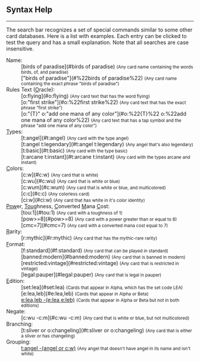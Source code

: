 ## Syntax Help
-----
The search bar recognizes a set of special commands similar to some other card databases. Here is a list with examples. Each entry can be clicked to test the query and has a small explanation. Note that all searches are case insensitive.
<dl>
<dt>Name:</dt>
<dd>[birds of paradise](#birds of paradise) <small>(Any card name containing the words birds, of, and paradise)</small></dd>
<dd>["birds of paradise"](#%22birds of paradise%22) <small>(Any card name containing the exact phrase "birds of paradise")</small></dd>

<dt>Rules Text (<u>O</u>racle):</dt>
<dd>[o:flying](#o:flying) <small>(Any card text that has the word flying)</small></dd>
<dd>[o:"first strike"](#o:%22first strike%22) <small>(Any card text that has the exact phrase "first strike")</small></dd>
<dd>[o:"{T}" o:"add one mana of any color"](#o:%22{T}%22 o:%22add one mana of any color%22) <small>(Any card text that has a tap symbol and the phrase "add one mana of any color")</small></dd>

<dt><u>T</u>ypes:</dt>
<dd>[t:angel](#t:angel) <small>(Any card with the type angel)</small></dd>
<dd>[t:angel t:legendary](#t:angel t:legendary) <small>(Any angel that's also legendary)</small></dd>
<dd>[t:basic](#t:basic) <small>(Any card with the type basic)</small></dd>
<dd>[t:arcane t:instant](#t:arcane t:instant) <small>(Any card with the types arcane and instant)</small></dd>

<dt><u>C</u>olors:</dt>
<dd>[c:w](#c:w) <small>(Any card that is white)</small></dd>
<dd>[c:wu](#c:wu) <small>(Any card that is white or blue)</small></dd>
<dd>[c:wum](#c:wum) <small>(Any card that is white or blue, and multicolored)</small></dd>
<!--
<dd>[c!w](#c!w) <small>(Cards that are only white)</small></dd>
<dd>[c!wu](#c!wu) <small>(Cards that are only white or blue, or both)</small></dd>
<dd>[c!wum](#c!wum) <small>(Cards that are only white and blue, and multicolored)</small></dd>
<dd>[c=wubrg](#c%3Dwubrg) <small>(Cards that are all five colors)</small></dd>
-->
<dd>[c:c](#c:c) <small>(Any colorless card)</small></dd>
<dd>[ci:w](#ci:w) <small>(Any card that has white in it's color identity)</small></dd>

<dt><u>Pow</u>er, <u>Tou</u>ghness, <u>C</u>onverted <u>M</u>ana <u>C</u>ost:</dt>
<dd>[tou:1](#tou:1) <small>(Any card with a toughness of 1)</small></dd>
<dd>[pow>=8](#pow>=8) <small>(Any card with a power greater than or equal to 8)</small></dd>
<dd>[cmc=7](#cmc=7) <small>(Any card with a converted mana cost equal to 7)</small></dd>

<dt><u>R</u>arity:</dt>
<dd>[r:mythic](#r:mythic) <small>(Any card that has the mythic-rare rarity)</small></dd>

<dt><u>F</u>ormat:</dt>
<dd>[f:standard](#f:standard) <small>(Any card that can be played in standard)</small></dd>
<dd>[banned:modern](#banned:modern) <small>(Any card that is banned in modern)</small></dd>
<dd>[restricted:vintage](#restricted:vintage) <small>(Any card that is restricted in vintage)</small></dd>
<dd>[legal:pauper](#legal:pauper) <small>(Any card that is legal in pauper)</small></dd>

<dt><u>E</u>dition:</dt>
<dd>[set:lea](#set:lea) <small>(Cards that appear in Alpha, which has the set code LEA)</small></dd>
<dd>[e:lea,leb](#e:lea,leb) <small>(Cards that appear in Alpha or Beta)</small></dd>
<dd><a href="#e:lea,leb -(e:lea e:leb)">e:lea,leb -(e:lea e:leb)</a> <small>(Cards that appear in Alpha or Beta but not in both editions)</small></dd>

<dt>Negate:</dt>
<dd>[c:wu -c:m](#c:wu -c:m) <small>(Any card that is white or blue, but not multicolored)</small></dd>

<dt>Branching:</dt>
<dd>[t:sliver or o:changeling](#t:sliver or o:changeling) <small>(Any card that is either a sliver or has changeling)</small></dd>

<dt>Grouping:</dt>
<dd><a href="#t:angel -(angel or c:w)">t:angel -(angel or c:w)</a> <small>(Any angel that doesn't have angel in its name and isn't white)</small></dd>

</dl>
